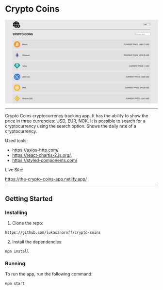# Crypto Coins


![Crypto Coins](src/images/crypto_coin.png)


---
Crypto Coins cryptocurrency tracking app. It has the ability to show the price in three currencies: USD, EUR, NOK.
It is possible to search for a cryptocurrency using the search option. Shows the daily rate of a cryptocurrency.


Used tools:
- https://axios-http.com/, 
- https://react-chartjs-2.js.org/,
- https://styled-components.com/




Live Site:

https://the-crypto-coins-app.netlify.app/






---
## Getting Started

### Installing

1. Clone the repo:

```bash
https://github.com/lukasznoroff/crypto-coins
```

2. Install the dependencies:

```
npm install
```

### Running


To run the app, run the following command:

```bash
npm start
```






